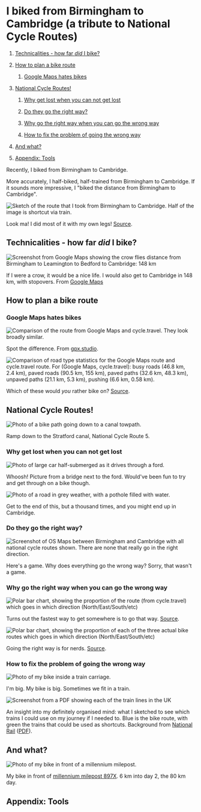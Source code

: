 # I biked from Birmingham to Cambridge (a tribute to National Cycle Routes)

<div class="toc">

1. [Technicalities - how far *did* I bike?](#technicalities---how-far-did-i-bike)

1. [How to plan a bike route](#how-to-plan-a-bike-route)

    1. [Google Maps hates bikes](#google-maps-hates-bikes)

1. [National Cycle Routes!](#national-cycle-routes)

    1. [Why get lost when you can not get lost](#why-get-lost-when-you-can-not-get-lost)

    1. [Do they go the right way?](#do-they-go-the-right-way)

    1. [Why go the right way when you can go the wrong way](#why-go-the-right-way-when-you-can-go-the-wrong-way)

    1. [How to fix the problem of going the wrong way](#how-to-fix-the-problem-of-going-the-wrong-way)

1. [And what?](#and-what)

1. [Appendix: Tools](#appendix-tools)

</div>

Recently, I biked from Birmingham to Cambridge.

More accurately, I half-biked, half-trained from Birmingham to Cambridge.
If it sounds more impressive, I "biked the distance from Birmingham to Cambridge".

![Sketch of the route that I took from Birmingham to Cambridge. Half of the image is shortcut via train.](./images/route_descriptive.svg)

<figcaption>

Look ma! I did most of it with my own legs! [Source](https://github.com/alifeee/blog/blob/main/bike-to-cambridge/src/route.ipynb).

</figcaption>

## Technicalities - how far *did* I bike?

![Screenshot from Google Maps showing the crow flies distance from Birmingham to Leamington to Bedford to Cambridge: 148 km](./images/crow_flies_distance_annotated.png)

<figcaption>

If I were a crow, it would be a nice life. I would also get to Cambridge in 148 km, with stopovers. From [Google Maps](https://maps.google.com/)

</figcaption>

## How to plan a bike route

### Google Maps hates bikes

![Comparison of the route from Google Maps and cycle.travel. They look broadly similar.](./images/google_vs_cycle.travel_routes_with_legend.png)

<figcaption>

Spot the difference. From [gpx.studio](https://gpx.studio/).

</figcaption>

![Comparison of road type statistics for the Google Maps route and cycle.travel route. For (Google Maps, cycle.travel): busy roads (46.8 km, 2.4 km), paved roads (90.5 km, 155 km), paved paths (32.6 km, 48.3 km), unpaved paths (21.1 km, 5.3 km), pushing (6.6 km, 0.58 km).](./images/google_vs_cycletravel_stats.svg)

<figcaption>

Which of these would *you* rather bike on? [Source](https://github.com/alifeee/blog/blob/main/bike-to-cambridge/src/maps_vs_cycleroutes.ipynb).

</figcaption>

## National Cycle Routes!

![Photo of a bike path going down to a canal towpath.](./images/canal-bike-path.jpg)

<figcaption>Ramp down to the Stratford canal, National Cycle Route 5.</figcaption>

### Why get lost when you can not get lost

![Photo of large car half-submerged as it drives through a ford.](./images/ford.jpg)

<figcaption>

Whoosh! Picture from a bridge next to the ford. Would've been fun to try and get through on a bike though.

</figcaption>

![Photo of a road in grey weather, with a pothole filled with water.](./images/wet-route.jpg)

<figcaption>

Get to the end of this, but a thousand times, and you might end up in Cambridge.

</figcaption>

### Do they go the right way?

![Screenshot of OS Maps between Birmingham and Cambridge with all national cycle routes shown. There are none that really go in the right direction.](./images/national_cycle_routes_annotated.png)

<figcaption>

Here's a game. Why does everything go the wrong way? Sorry, that wasn't a game.

</figcaption>

### Why go the right way when you can go the wrong way

![Polar bar chart, showing the proportion of the route (from cycle.travel) which goes in which direction (North/East/South/etc)](./images/directionality_proposed_route.svg)

<figcaption>

Turns out the fastest way to get somewhere is to go that way. [Source](https://github.com/alifeee/blog/blob/bike-to-cambridge/bike-to-cambridge/src/directionality.ipynb).

</figcaption>

![Polar bar chart, showing the proportion of each of the three actual bike routes which goes in which direction (North/East/South/etc)](./images/directionality_actual_routes.svg)

<figcaption>

Going the right way is for nerds. [Source](https://github.com/alifeee/blog/blob/bike-to-cambridge/bike-to-cambridge/src/directionality.ipynb).

</figcaption>

### How to fix the problem of going the wrong way

![Photo of my bike inside a train carriage.](./images/bike-on-train.jpg)

<figcaption>

I'm big. My bike is big. Sometimes we fit in a train.

</figcaption>

![Screenshot from a PDF showing each of the train lines in the UK](./images/train_routes.png)

<figcaption>

An insight into my definitely organised mind: what I sketched to see which trains I could use on my journey if I needed to. Blue is the bike route, with green the trains that could be used as shortcuts.
Background from [National Rail](https://www.nationalrail.co.uk/stations_destinations/rail-maps.aspx) ([PDF](./data/Rail%20map%20v37%20orange%20Dec%2022.pdf)).

</figcaption>

## And what?

![Photo of my bike in front of a millennium milepost.](./images/millenium-milestone.jpg)

<figcaption>

My bike in front of [millennium milepost 897X](https://www.sustrans.org.uk/national-cycle-network/millennium-mileposts).
6 km into day 2, the 80 km day.

</figcaption>

## Appendix: Tools
